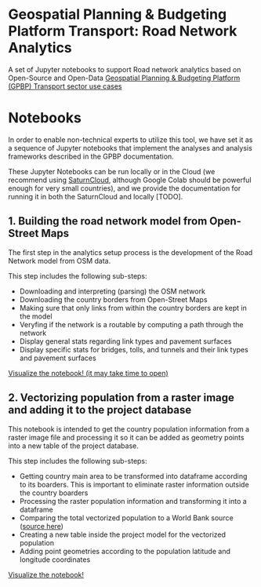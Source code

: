 # Geospatial Planning & Budgeting Platform Transport: Road Network Analytics

A set of Jupyter notebooks to support Road network analytics based on Open-Source and Open-Data
[Geospatial Planning & Budgeting Platform (GPBP) Transport sector use cases](https://docs.google.com/document/d/1AugI7_AiD2v-ES_actmseHsFMmi-oMdLxGF2YAcv5XY)

# Notebooks

In order to enable non-technical experts to utilize this tool, we have set it as a sequence of Jupyter notebooks that 
implement the analyses and analysis frameworks described in the GPBP documentation.

These Jupyter Notebooks can be run locally or in the Cloud (we recommend using [SaturnCloud](https://saturncloud.io/), 
although Google Colab should be powerful enough for very small countries), and we provide the documentation for running it
in both the SaturnCloud and locally [TODO].

## 1. Building the road network model from Open-Street Maps

The first step in the analytics setup process is the development of the Road Network model from OSM data. 

This step includes the following sub-steps:

* Downloading and interpreting (parsing) the OSM network
* Downloading the country borders from Open-Street Maps
* Making sure that only links from within the country borders are kept in the model
* Veryfing if the network is a routable by computing a path through the network
* Display general stats regarding link types and pavement surfaces
* Display specific stats for bridges, tolls, and tunnels and their link types and pavement surfaces

[Visualize the notebook! (it may take time to open)](https://nbviewer.org/github/pedrocamargo/road_analytics/blob/main/notebooks/1.Build_model_from_OSM.ipynb)

## 2. Vectorizing population from a raster image and adding it to the project database

This notebook is intended to get the country population information from a raster image file and processing it so it can be added as geometry points into a new table of the project database.

This step includes the following sub-steps:

* Getting country main area to be transformed into dataframe according to its boarders. This is important to eliminate raster information outside the country boarders
* Processing the raster population information and transforming it into a dataframe
* Comparing the total vectorized population to a World Bank source ([source here](https://data.worldbank.org/indicator/SP.POP.TOTL))
* Creating a new table inside the project model for the vectorized population
* Adding point geometries according to the population latitude and longitude coordinates

[Visualize the notebook!](https://nbviewer.org/github/pedrocamargo/road_analytics/blob/main/notebooks/2.Vectorizing_population.ipynb)